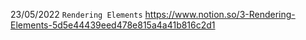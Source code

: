 23/05/2022
`Rendering Elements` https://www.notion.so/3-Rendering-Elements-5d5e44439eed478e815a4a41b816c2d1
